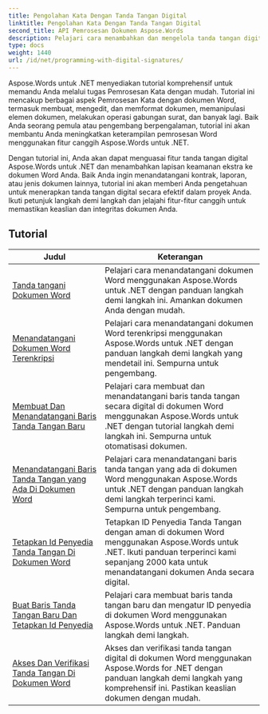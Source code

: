 ```yaml
---
title: Pengolahan Kata Dengan Tanda Tangan Digital
linktitle: Pengolahan Kata Dengan Tanda Tangan Digital
second_title: API Pemrosesan Dokumen Aspose.Words
description: Pelajari cara menambahkan dan mengelola tanda tangan digital di dokumen Word menggunakan Aspose.Words untuk .NET. Tutorial memandu Anda melalui langkah-langkah untuk menghasilkan tanda tangan digital, menambahkannya ke dokumen Anda.
type: docs
weight: 1440
url: /id/net/programming-with-digital-signatures/
---
```

Aspose.Words untuk .NET menyediakan tutorial komprehensif untuk memandu Anda melalui tugas Pemrosesan Kata dengan mudah. Tutorial ini mencakup berbagai aspek Pemrosesan Kata dengan dokumen Word, termasuk membuat, mengedit, dan memformat dokumen, memanipulasi elemen dokumen, melakukan operasi gabungan surat, dan banyak lagi. Baik Anda seorang pemula atau pengembang berpengalaman, tutorial ini akan membantu Anda meningkatkan keterampilan pemrosesan Word menggunakan fitur canggih Aspose.Words untuk .NET.

Dengan tutorial ini, Anda akan dapat menguasai fitur tanda tangan digital Aspose.Words untuk .NET dan menambahkan lapisan keamanan ekstra ke dokumen Word Anda. Baik Anda ingin menandatangani kontrak, laporan, atau jenis dokumen lainnya, tutorial ini akan memberi Anda pengetahuan untuk menerapkan tanda tangan digital secara efektif dalam proyek Anda. Ikuti petunjuk langkah demi langkah dan jelajahi fitur-fitur canggih untuk memastikan keaslian dan integritas dokumen Anda.

 ## Tutorial
| Judul | Keterangan |
| --- | --- |
| [Tanda tangani Dokumen Word](./sign-document/) | Pelajari cara menandatangani dokumen Word menggunakan Aspose.Words untuk .NET dengan panduan langkah demi langkah ini. Amankan dokumen Anda dengan mudah. |
| [Menandatangani Dokumen Word Terenkripsi](./signing-encrypted-document/) | Pelajari cara menandatangani dokumen Word terenkripsi menggunakan Aspose.Words untuk .NET dengan panduan langkah demi langkah yang mendetail ini. Sempurna untuk pengembang. |
| [Membuat Dan Menandatangani Baris Tanda Tangan Baru](./creating-and-signing-new-signature-line/) | Pelajari cara membuat dan menandatangani baris tanda tangan secara digital di dokumen Word menggunakan Aspose.Words untuk .NET dengan tutorial langkah demi langkah ini. Sempurna untuk otomatisasi dokumen. |
| [Menandatangani Baris Tanda Tangan yang Ada Di Dokumen Word](./signing-existing-signature-line/) | Pelajari cara menandatangani baris tanda tangan yang ada di dokumen Word menggunakan Aspose.Words untuk .NET dengan panduan langkah demi langkah terperinci kami. Sempurna untuk pengembang. |
| [Tetapkan Id Penyedia Tanda Tangan Di Dokumen Word](./set-signature-provider-id/) | Tetapkan ID Penyedia Tanda Tangan dengan aman di dokumen Word menggunakan Aspose.Words untuk .NET. Ikuti panduan terperinci kami sepanjang 2000 kata untuk menandatangani dokumen Anda secara digital. |
| [Buat Baris Tanda Tangan Baru Dan Tetapkan Id Penyedia](./create-new-signature-line-and-set-provider-id/) | Pelajari cara membuat baris tanda tangan baru dan mengatur ID penyedia di dokumen Word menggunakan Aspose.Words untuk .NET. Panduan langkah demi langkah. |
| [Akses Dan Verifikasi Tanda Tangan Di Dokumen Word](./access-and-verify-signature/) | Akses dan verifikasi tanda tangan digital di dokumen Word menggunakan Aspose.Words for .NET dengan panduan langkah demi langkah yang komprehensif ini. Pastikan keaslian dokumen dengan mudah. |